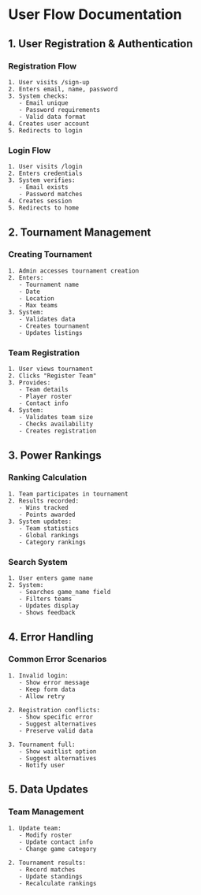 # User Flow Documentation

## 1. User Registration & Authentication

### Registration Flow
```
1. User visits /sign-up
2. Enters email, name, password
3. System checks:
   - Email unique
   - Password requirements
   - Valid data format
4. Creates user account
5. Redirects to login
```

### Login Flow
```
1. User visits /login
2. Enters credentials
3. System verifies:
   - Email exists
   - Password matches
4. Creates session
5. Redirects to home
```

## 2. Tournament Management

### Creating Tournament
```
1. Admin accesses tournament creation
2. Enters:
   - Tournament name
   - Date
   - Location
   - Max teams
3. System:
   - Validates data
   - Creates tournament
   - Updates listings
```

### Team Registration
```
1. User views tournament
2. Clicks "Register Team"
3. Provides:
   - Team details
   - Player roster
   - Contact info
4. System:
   - Validates team size
   - Checks availability
   - Creates registration
```

## 3. Power Rankings

### Ranking Calculation
```
1. Team participates in tournament
2. Results recorded:
   - Wins tracked
   - Points awarded
3. System updates:
   - Team statistics
   - Global rankings
   - Category rankings
```

### Search System
```
1. User enters game name
2. System:
   - Searches game_name field
   - Filters teams
   - Updates display
   - Shows feedback
```

## 4. Error Handling

### Common Error Scenarios
```
1. Invalid login:
   - Show error message
   - Keep form data
   - Allow retry

2. Registration conflicts:
   - Show specific error
   - Suggest alternatives
   - Preserve valid data

3. Tournament full:
   - Show waitlist option
   - Suggest alternatives
   - Notify user
```

## 5. Data Updates

### Team Management
```
1. Update team:
   - Modify roster
   - Update contact info
   - Change game category

2. Tournament results:
   - Record matches
   - Update standings
   - Recalculate rankings
```